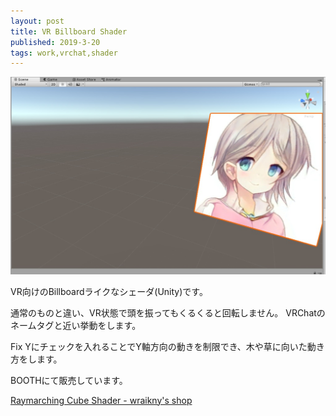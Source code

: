 ```yaml
---
layout: post
title: VR Billboard Shader
published: 2019-3-20
tags: work,vrchat,shader
---
```


<img src="/images/works/vrbillboard.jpg" width="560" class="has-image-centered">

<!--more-->

VR向けのBillboardライクなシェーダ(Unity)です。

通常のものと違い、VR状態で頭を振ってもくるくると回転しません。
VRChatのネームタグと近い挙動をします。

Fix Yにチェックを入れることでY軸方向の動きを制限でき、木や草に向いた動き方をします。

BOOTHにて販売しています。

[Raymarching Cube Shader - wraikny's shop](https://wraikny.booth.pm/items/1091055)
